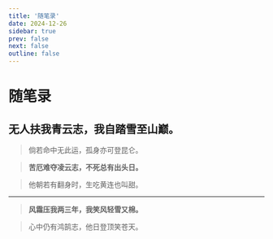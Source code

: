 ```yaml
---
title: '随笔录'
date: 2024-12-26
sidebar: true
prev: false
next: false
outline: false
---
```


# 随笔录

## 无人扶我青云志，我自踏雪至山巅。

> 倘若命中无此运，孤身亦可登昆仑。

> **苦厄难夺凌云志，不死总有出头日。**

> 他朝若有翻身时，生吃黄连也叫甜。

---

> **风霜压我两三年，我笑风轻雪又棉。**

> 心中仍有鸿鹄志，他日登顶笑苍天。
